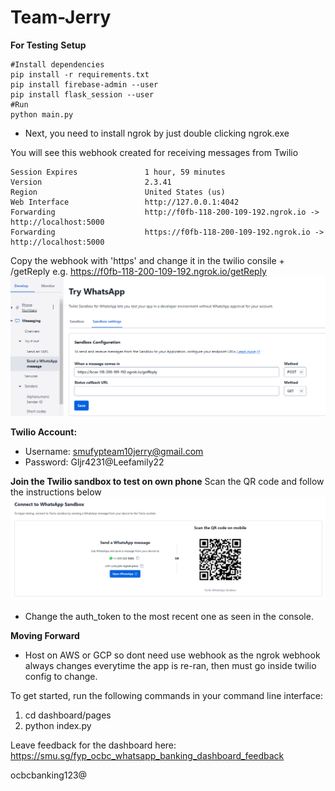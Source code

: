 # Team-Jerry
**For Testing**
**Setup**
```
#Install dependencies
pip install -r requirements.txt
pip install firebase-admin --user
pip install flask_session --user
#Run
python main.py

```
- Next, you need to install ngrok by just double clicking ngrok.exe

You will see this webhook created for receiving messages from Twilio
```
Session Expires               1 hour, 59 minutes
Version                       2.3.41
Region                        United States (us)
Web Interface                 http://127.0.0.1:4042
Forwarding                    http://f0fb-118-200-109-192.ngrok.io -> http://localhost:5000
Forwarding                    https://f0fb-118-200-109-192.ngrok.io -> http://localhost:5000

```
Copy the webhook with 'https' and change it in the twilio consile + /getReply
e.g. https://f0fb-118-200-109-192.ngrok.io/getReply
![Alt text](images/TwilioConsole-1.png)

**Twilio Account:**
- Username: smufypteam10jerry@gmail.com
- Password: Gljr4231@Leefamily22

**Join the Twilio sandbox to test on own phone**
Scan the QR code and follow the instructions below
![Alt text](images/TwilioConsole-2.png)

- Change the auth_token to the most recent one as seen in the console.

**Moving Forward**
- Host on AWS or GCP so dont need use webhook as the ngrok webhook always changes everytime the app is re-ran, then must go inside twilio config to change.


To get started, run the following commands in your command line interface:
1. cd dashboard/pages
2. python index.py

Leave feedback for the dashboard here: https://smu.sg/fyp_ocbc_whatsapp_banking_dashboard_feedback


ocbcbanking123@